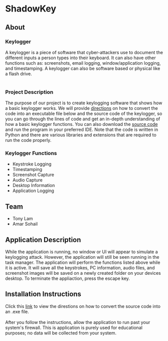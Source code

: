 # ShadowKey
## About
### Keylogger
A keylogger is a piece of software that cyber-attackers use to document the different inputs a person types into their keyboard. It can also have other functions such as: screenshots, email logging, window/application logging, and timestamping.
A keylogger can also be software based or physical like a flash drive. 
<br>
<br>
### Project Description
The purpose of our project is to create keylogging software that shows how a basic keylogger works. We will provide [directions](https://github.com/tlam8/ShadowKey/blob/main/README.md#installation-instructions) on how to convert the code into an executable file below and the source code of the keylogger, so you can go through the lines of code and get an
in-depth understanding of how a basic keylogger functions. You can also download the [source code](Code/Keylogger_Source_Code) and run the program in your preferred IDE. Note that the code is written in Python and there are various libraries and extensions that are required to run the code 
properly.

### Keylogger Functions
* Keystroke Logging
* Timestamping
* Screenshot Capture
* Audio Capture
* Desktop Information
* Application Logging

## Team
- Tony Lam
- Amar Sohail

## Application Description
While the application is running, no window or UI will appear to simulate a keylogging attack. However, the application will still be seen running in the task manager. The application will perform the functions listed above while it is active. It will save all the keystrokes, PC information, audio files, and screenshot images will be saved on a newly created folder on your devices desktop. To terminate the appliaction, press the escape key.

## Installation Instructions
Click this [link](Documents/Directions.pdf) to view the direstions on how to convert the source code into an .exe file. <br> <br>
After you follow the instructions, allow the application to run past your system's firewall. This is application is purely used for educational purposes; no data will be collected from your system.


